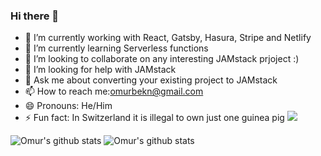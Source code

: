 ### Hi there 👋
- 🔭 I’m currently working with React, Gatsby, Hasura, Stripe and Netlify
- 🌱 I’m currently learning  Serverless functions
- 👯 I’m looking to collaborate on any interesting JAMstack prjoject :)
- 🤔 I’m looking for help with JAMstack
- 💬 Ask me about converting your existing project to JAMstack
- 📫 How to reach me:omurbekn@gmail.com
- 😄 Pronouns: He/Him
- ⚡ Fun fact: In Switzerland it is illegal to own just one guinea pig
![](https://komarev.com/ghpvc/?username=your-github-omonmunduz&color=green)

![Omur's github stats](https://github-readme-stats.vercel.app/api?username=omonmunduz&show_icons=true)
![Omur's github stats](https://github-readme-stats.vercel.app/api?username=omonmunduz&show_icons=true&theme=highcontrast)
